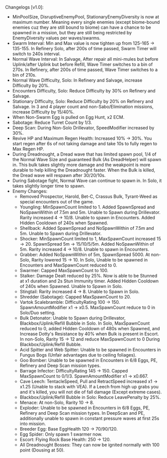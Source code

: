   Changelogs [v1.0]:
- MinPoolSize, DisruptiveEnemyPool, StationaryEnemyDiversity is now at maximum number. Meaning every single enemies (except biome-bound enemies cuz they are still bound to biome) can have a chance to be spawned in a mission, but they are still being restricted by EnemyDiversity values per waves/swarms.
- Swarm Interval: Min and Max value is now tighten up from 125-165 -> 135-155. In Refinery Solo, after 200s of time passed, Swarm Timer will switch to 240s interval. 
- Normal Wave Interval: In Salvage, After repair all mini-mules but before Uplink/after Uplink but before Refill, Wave Timer switches to a bin of 270s. In Refinery, after 200s of time passed, Wave Timer switches to a bin of 210s.
- Normal Wave Difficulty, Solo: In Refinery and Salvage, increase Difficulty by 20%.
- Encounters Difficulty, Solo: Reduce Difficulty by 30% on Refinery and Salvage.
- Stationary Difficulty, Solo: Reduce Difficulty by 20% on Refinery and Salvage. In 3 and 4 player count and non-Sabo/Elimination missions, increase Difficulty by 15/40%.
- When Non-Swarm Egg is pulled on Egg Hunt, x2 ECM.
- Sabotage: Reduce Turret Count by 1/3.
- Deep Scan: During Non-Solo Drillevator, SpeedModifier increased by 30%. 
- Revive HP and Maximum Regen Health: Increased 10% -> 30%. You start regen after 6s of not taking damage and take 10s to fully regen to Max Regen HP.
- During Dreadnought, a Dread wave that has limited spawn pool, 1/4 of the Normal Wave Size and guaranteed Bulk (As DreadHelper) will spawn in. This bulk takes slightly more damage and the weakpoint is more durable to help killing the Dreadnought faster. When the Bulk is killed, the Dread wave will respawn after 30/20/10s.
- During Sabotage fight, Normal Wave can continue to spawn in. In Solo, it takes slightly longer time to spawn.
- Enemy Changes:
  + Removed Prospector, Harold, Bet-C, Crassus Bulk, Tyrant-Weed as special encounters out of the game.
  + Youngling: MinSpawnCount limited to 1. Added SpawnSpread and NoSpawnWithin of 7.5m and 5m. Unable to Spawn during Drillevator. Rarity increased 4 -> 10/8. Unable to spawn in Encounters. Added Hidden Cooldown of 240s when Spawned.
  + Shellback: Added SpawnSpread and NoSpawnWithin of 7.5m and 5m. Unable to Spawn during Drillevator.
  + Shocker: MinSpawnCount limited to 1, MaxSpawnCount increased 15 -> 20. SpawnSpread 5m -> 15/10/5/5m. Added NoSpawnWithin of 5m. Rarity increased 4 -> 10/8. Unable to spawn in Encounters.
  + Grabber: Added NoSpawnWithin of 5m, SpawnSpread 5000. At non-Solo, Rarity lowered 15 -> 10. In Solo, Unable to be spawned in Encounters and MaxSpawnCount reduced to 0.
  + Swarmer: Capped MaxSpawnCount to 100.
  + Stalker: Damage Dealt reduced by 25%. Now is able to be Stunned at x1 duration and 2s Stun Immunity timer. Added Hidden Cooldown of 240s when Spawned. Unable to Spawn in Solo.
  + Stingtail: Rarity increased 4 -> 8. Unable to Spawn in Solo.
  + Shredder (Sabotage): Capped MaxSpawnCount to 20.
  + Vartok Scalebramble: DifficultyRating 100 -> 150. SpawnAmountModifier x1 -> x0.5. MaxSpawnCount reduce to 0 in Solo/Duo setting.
  + Bulk Detonator: Unable to Spawn during Drillevator, Blackbox/Uplink/Refill Bubble in Solo. In Solo, MaxSpawnCount reduced to 0, added Hidden Cooldown of 480s when Spawned, and Increase Dotty's Resistance by 40% when Bulk is present in Escort. In non-Solo, Rarity 15 -> 12 and reduce MaxSpawnCount to 0 During Blackbox/Uplink/Refill Bubble.
  + Acid Spitter and Web Spitter: Unable to be spawned in Encounters in Fungus Bogs (Unfair advantages due to ceiling foliages).
  + Goo Bomber: Unable to be spawned in Encounters in 6/8 Eggs, PE, Refinery and Deep Scan mission types.
  + Barrage Infector: DifficultyRating 145 -> 150. Capped MaxSpawnCount to 0/1/3. SpawnAmountModifier x1 -> x0.667.
  + Cave Leech: TentacleSpeed, Pull and RetractSpeed increased x1 -> x1.25 (Unable to stack with VEA). If a Leech from high up grabs you and it's killed, you will not die of fall damage (Except extreme cases).
  + Blackbox/Uplink/Refill Bubble in Solo: Reduce LeavePenalty by 25%.
  + Menace: At non-Solo, Rarity 10 -> 8.
  + Exploder: Unable to be spawned in Encounters in 6/8 Eggs, PE, Refinery and Deep Scan mission types. In DeepScan and PE, additionally unable to spawn in constant pressure waves at first 25s into mission.
  + Breeder Egg: Base EggHealth 120 -> 70/90/120.
  + Egg Spider: Only spawn 1 swarmer now.
  + Escort: Flying Rock Base Health: 250 -> 120.
  + All Dreadnought Bosses: They can now be ignited normally with 100 point (Dousing at 50).